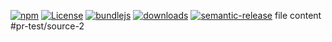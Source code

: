 [![npm](https://img.shields.io/npm/v/sync-test-repository.svg)](https://www.npmjs.com/package/sync-test-repository)
[![License](https://img.shields.io/badge/License-BSD%203--Clause-blue.svg)](https://opensource.org/licenses/BSD-3-Clause)
[![bundlejs](https://deno.bundlejs.com/?q=sync-test-repository\&badge=detailed)](https://bundlejs.com/?q=sync-test-repository)
[![downloads](http://img.shields.io/npm/dm/sync-test-repository.svg?style=flat-square)](https://npmjs.org/package/sync-test-repository)
[![semantic-release](https://img.shields.io/badge/%20%20%F0%9F%93%A6%F0%9F%9A%80-semantic--release-e10079.svg)](git+https://github.com/arlac77/sync-test-repository.git)
file content #pr-test/source-2